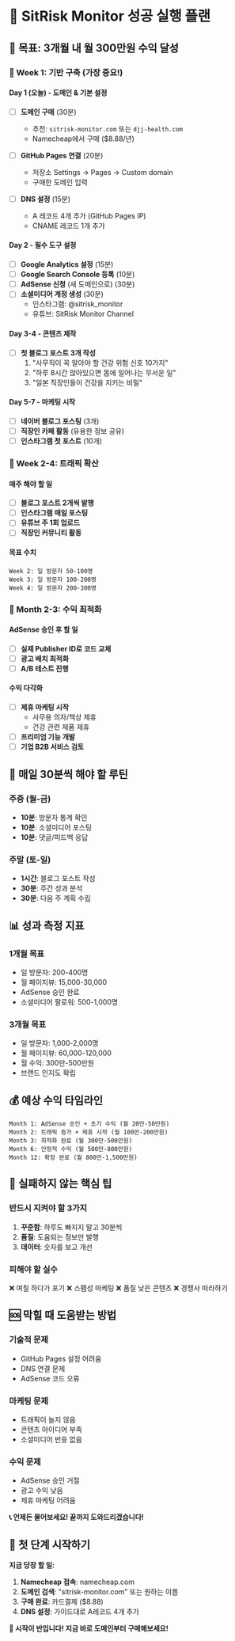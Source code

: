 # 🚀 SitRisk Monitor 성공 실행 플랜

## 🎯 목표: 3개월 내 월 300만원 수익 달성

### **📅 Week 1: 기반 구축 (가장 중요!)**

#### **Day 1 (오늘) - 도메인 & 기본 설정**
- [ ] **도메인 구매** (30분)
  - 추천: `sitrisk-monitor.com` 또는 `djj-health.com`
  - Namecheap에서 구매 ($8.88/년)
  
- [ ] **GitHub Pages 연결** (20분)
  - 저장소 Settings → Pages → Custom domain
  - 구매한 도메인 입력
  
- [ ] **DNS 설정** (15분)
  - A 레코드 4개 추가 (GitHub Pages IP)
  - CNAME 레코드 1개 추가

#### **Day 2 - 필수 도구 설정**
- [ ] **Google Analytics 설정** (15분)
- [ ] **Google Search Console 등록** (10분)
- [ ] **AdSense 신청** (새 도메인으로) (30분)
- [ ] **소셜미디어 계정 생성** (30분)
  - 인스타그램: @sitrisk_monitor
  - 유튜브: SitRisk Monitor Channel

#### **Day 3-4 - 콘텐츠 제작**
- [ ] **첫 블로그 포스트 3개 작성**
  1. "사무직이 꼭 알아야 할 건강 위험 신호 10가지"
  2. "하루 8시간 앉아있으면 몸에 일어나는 무서운 일"
  3. "일본 직장인들이 건강을 지키는 비밀"

#### **Day 5-7 - 마케팅 시작**
- [ ] **네이버 블로그 포스팅** (3개)
- [ ] **직장인 카페 활동** (유용한 정보 공유)
- [ ] **인스타그램 첫 포스트** (10개)

### **📅 Week 2-4: 트래픽 확산**

#### **매주 해야 할 일**
- [ ] **블로그 포스트 2개씩 발행**
- [ ] **인스타그램 매일 포스팅**
- [ ] **유튜브 주 1회 업로드**
- [ ] **직장인 커뮤니티 활동**

#### **목표 수치**
```
Week 2: 일 방문자 50-100명
Week 3: 일 방문자 100-200명  
Week 4: 일 방문자 200-300명
```

### **📅 Month 2-3: 수익 최적화**

#### **AdSense 승인 후 할 일**
- [ ] **실제 Publisher ID로 코드 교체**
- [ ] **광고 배치 최적화**
- [ ] **A/B 테스트 진행**

#### **수익 다각화**
- [ ] **제휴 마케팅 시작**
  - 사무용 의자/책상 제휴
  - 건강 관련 제품 제휴
- [ ] **프리미엄 기능 개발**
- [ ] **기업 B2B 서비스 검토**

## 🎯 매일 30분씩 해야 할 루틴

### **주중 (월-금)**
- **10분**: 방문자 통계 확인
- **10분**: 소셜미디어 포스팅
- **10분**: 댓글/피드백 응답

### **주말 (토-일)**
- **1시간**: 블로그 포스트 작성
- **30분**: 주간 성과 분석
- **30분**: 다음 주 계획 수립

## 📊 성과 측정 지표

### **1개월 목표**
- 일 방문자: 200-400명
- 월 페이지뷰: 15,000-30,000
- AdSense 승인 완료
- 소셜미디어 팔로워: 500-1,000명

### **3개월 목표**
- 일 방문자: 1,000-2,000명
- 월 페이지뷰: 60,000-120,000
- 월 수익: 300만-500만원
- 브랜드 인지도 확립

## 💰 예상 수익 타임라인

```
Month 1: AdSense 승인 + 초기 수익 (월 20만-50만원)
Month 2: 트래픽 증가 + 제휴 시작 (월 100만-200만원)
Month 3: 최적화 완료 (월 300만-500만원)
Month 6: 안정적 수익 (월 500만-800만원)
Month 12: 확장 완료 (월 800만-1,500만원)
```

## 🚨 실패하지 않는 핵심 팁

### **반드시 지켜야 할 3가지**
1. **꾸준함**: 하루도 빠지지 말고 30분씩
2. **품질**: 도움되는 정보만 발행
3. **데이터**: 숫자를 보고 개선

### **피해야 할 실수**
❌ 며칠 하다가 포기
❌ 스팸성 마케팅
❌ 품질 낮은 콘텐츠
❌ 경쟁사 따라하기

## 🆘 막힐 때 도움받는 방법

### **기술적 문제**
- GitHub Pages 설정 어려움
- DNS 연결 문제
- AdSense 코드 오류

### **마케팅 문제**
- 트래픽이 늘지 않음
- 콘텐츠 아이디어 부족
- 소셜미디어 반응 없음

### **수익 문제**
- AdSense 승인 거절
- 광고 수익 낮음
- 제휴 마케팅 어려움

**📞 언제든 물어보세요! 끝까지 도와드리겠습니다!**

## 🏁 첫 단계 시작하기

**지금 당장 할 일:**
1. **Namecheap 접속**: namecheap.com
2. **도메인 검색**: "sitrisk-monitor.com" 또는 원하는 이름
3. **구매 완료**: 카드결제 ($8.88)
4. **DNS 설정**: 가이드대로 A레코드 4개 추가

**🚀 시작이 반입니다! 지금 바로 도메인부터 구매해보세요!** 